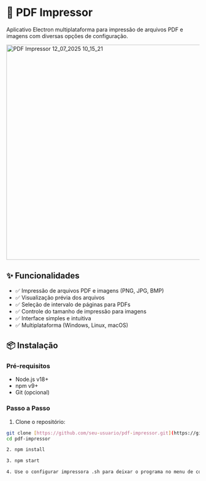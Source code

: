 # 📄 PDF Impressor

Aplicativo Electron multiplataforma para impressão de arquivos PDF e imagens com diversas opções de configuração.

<img width="784" height="561" alt="PDF Impressor 12_07_2025 10_15_21" src="https://github.com/user-attachments/assets/d624baf8-3240-4087-bf51-952c75ecb489" />

## ✨ Funcionalidades

- ✅ Impressão de arquivos PDF e imagens (PNG, JPG, BMP)
- ✅ Visualização prévia dos arquivos
- ✅ Seleção de intervalo de páginas para PDFs
- ✅ Controle do tamanho de impressão para imagens
- ✅ Interface simples e intuitiva
- ✅ Multiplataforma (Windows, Linux, macOS)

## 📦 Instalação

### Pré-requisitos
- Node.js v18+
- npm v9+
- Git (opcional)

### Passo a Passo

1. Clone o repositório:
```bash
git clone [https://github.com/seu-usuario/pdf-impressor.git](https://github.com/Junior2099/Imprimir_PDF_APP)](https://github.com/Junior2099/Imprimir_PDF_APP.git)
cd pdf-impressor

2. npm install

3. npm start

4. Use o configurar impressora .sh para deixar o programa no menu de contexto ao clicar botão direito do mouse

